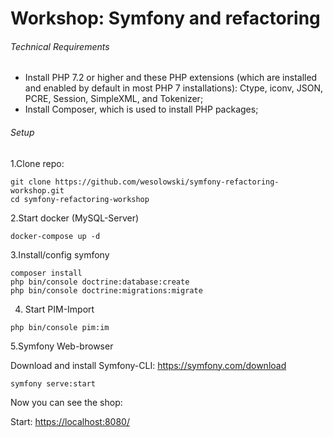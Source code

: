 # Workshop: Symfony and refactoring


###### Technical Requirements

* Install PHP 7.2 or higher and these PHP extensions (which are installed and enabled by default in most PHP 7 installations): Ctype, iconv, JSON, PCRE, Session, SimpleXML, and Tokenizer;
* Install Composer, which is used to install PHP packages;

###### Setup


1.Clone repo:

```
git clone https://github.com/wesolowski/symfony-refactoring-workshop.git
cd symfony-refactoring-workshop
``` 

2.Start docker (MySQL-Server)

```
docker-compose up -d
```

3.Install/config symfony

```
composer install
php bin/console doctrine:database:create
php bin/console doctrine:migrations:migrate
```

4. Start PIM-Import

```
php bin/console pim:im
```

5.Symfony Web-browser

Download and install Symfony-CLI: <https://symfony.com/download>

```
symfony serve:start
```

Now you can see the shop:

Start: <https://localhost:8080/>  

